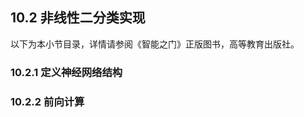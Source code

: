 <!--Copyright © Microsoft Corporation. All rights reserved.
  适用于[License](https://github.com/Microsoft/ai-edu/blob/master/LICENSE.md)版权许可-->

## 10.2 非线性二分类实现

以下为本小节目录，详情请参阅《智能之门》正版图书，高等教育出版社。

### 10.2.1 定义神经网络结构


### 10.2.2 前向计算

